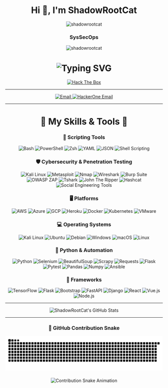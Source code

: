 <h1 align="center">Hi 👋, I'm ShadowRootCat</h1>

<p align="center"> 
  <img src="https://github.com/ShadowRootCat/readme/blob/main/9fcb474c4978b79773ebad8f5177b4edea009bbcfd4f072cfb7088cc638ad2b7-removebg-preview.png" 
       alt="shadowrootcat" 
       width="400" 
       height="400" />
</p>

<h3 align="center">SysSecOps</h3>

<p align="center"> <img src="https://komarev.com/ghpvc/?username=shadowrootcat&label=Profile%20views&color=0e75b6&style=flat" alt="shadowrootcat" /> </p>





<div align="center">


<h1>
    <img src="https://readme-typing-svg.herokuapp.com?font=Jetbrains+mono&size=50&duration=4000&color=33FF33&center=true&vCenter=true&width=600&lines=+I'm+ShadowRootCat;Welcome" alt="Typing SVG"/>
</h1>




<a href="https://www.hackthebox.com" target="_blank">
  <img src="https://img.shields.io/badge/Hack_The_Box-111927?style=for-the-badge&logo=Hack-The-Box&logoColor=green" alt="Hack The Box">
</a>

---

<a href="mailto:shadowrootcat@gmail.com">
  <img src="https://img.shields.io/badge/Email-ShadowRootCat@gmail.com-D14836?style=for-the-badge&logo=gmail&logoColor=white" alt="Email">
</a>

<a href="mailto:shadowrootcat@wearehackerone.com">
  <img src="https://img.shields.io/badge/HackerOne_Email-ShadowRootCat@wearehackerone.com-000000?style=for-the-badge&logo=HackerOne&logoColor=white" alt="HackerOne Email">
</a>


</div>

---


<div align="center">


# 🚀 My Skills & Tools 🚀


### 📜 Scripting Tools
<img src="https://img.shields.io/badge/Bash-4EAA25?style=for-the-badge&logo=gnu-bash&logoColor=white" alt="Bash"/>
<img src="https://img.shields.io/badge/PowerShell-5391FE?style=for-the-badge&logo=powershell&logoColor=white" alt="PowerShell"/>
<img src="https://img.shields.io/badge/Zsh-89E051?style=for-the-badge&logo=gnu-bash&logoColor=white" alt="Zsh"/>
<img src="https://img.shields.io/badge/YAML-0A0A0A?style=for-the-badge" alt="YAML"/>
<img src="https://img.shields.io/badge/JSON-000000?style=for-the-badge" alt="JSON"/>
<img src="https://img.shields.io/badge/Shell_Scripting-4EAA25?style=for-the-badge&logo=gnu-bash&logoColor=white" alt="Shell Scripting"/>


### 🛡️ Cybersecurity & Penetration Testing
<img src="https://img.shields.io/badge/Kali_Linux-557C94?style=for-the-badge&logo=kalilinux&logoColor=white" alt="Kali Linux"/>
<img src="https://img.shields.io/badge/Metasploit-272E63?style=for-the-badge&logo=metasploit&logoColor=white" alt="Metasploit"/>
<img src="https://img.shields.io/badge/Nmap-0078D6?style=for-the-badge&logo=nmap&logoColor=white" alt="Nmap"/>
<img src="https://img.shields.io/badge/Wireshark-1679A7?style=for-the-badge&logo=wireshark&logoColor=white" alt="Wireshark"/>
<img src="https://img.shields.io/badge/Burp_Suite-FF5722?style=for-the-badge&logo=burpsuite&logoColor=white" alt="Burp Suite"/>
<img src="https://img.shields.io/badge/OWASP_ZAP-000000?style=for-the-badge&logo=owasp&logoColor=white" alt="OWASP ZAP"/>
<img src="https://img.shields.io/badge/Tshark-1679A7?style=for-the-badge&logo=wireshark&logoColor=white" alt="Tshark"/>
<img src="https://img.shields.io/badge/John_The_Ripper-8B0000?style=for-the-badge" alt="John The Ripper"/>
<img src="https://img.shields.io/badge/Hashcat-333333?style=for-the-badge" alt="Hashcat"/>
<img src="https://img.shields.io/badge/Social_Engineering_Tools-FF0000?style=for-the-badge" alt="Social Engineering Tools"/>


### 🖥️ Platforms
<img src="https://img.shields.io/badge/AWS-FF9900?style=for-the-badge&logo=amazonaws&logoColor=white" alt="AWS"/>
<img src="https://img.shields.io/badge/Azure-0089D6?style=for-the-badge&logo=microsoftazure&logoColor=white" alt="Azure"/>
<img src="https://img.shields.io/badge/GCP-4285F4?style=for-the-badge&logo=googlecloud&logoColor=white" alt="GCP"/>
<img src="https://img.shields.io/badge/Heroku-430098?style=for-the-badge&logo=heroku&logoColor=white" alt="Heroku"/>
<img src="https://img.shields.io/badge/Docker-2496ED?style=for-the-badge&logo=docker&logoColor=white" alt="Docker"/>
<img src="https://img.shields.io/badge/Kubernetes-326CE5?style=for-the-badge&logo=kubernetes&logoColor=white" alt="Kubernetes"/>
<img src="https://img.shields.io/badge/VMware-607078?style=for-the-badge&logo=vmware&logoColor=white" alt="VMware"/>


### 💻 Operating Systems
<img src="https://img.shields.io/badge/Kali_Linux-557C94?style=for-the-badge&logo=kalilinux&logoColor=white" alt="Kali Linux"/>
<img src="https://img.shields.io/badge/Ubuntu-E95420?style=for-the-badge&logo=ubuntu&logoColor=white" alt="Ubuntu"/>
<img src="https://img.shields.io/badge/Debian-A81D33?style=for-the-badge&logo=debian&logoColor=white" alt="Debian"/>
<img src="https://img.shields.io/badge/Windows-0078D6?style=for-the-badge&logo=windows&logoColor=white" alt="Windows"/>
<img src="https://img.shields.io/badge/MacOS-000000?style=for-the-badge&logo=apple&logoColor=white" alt="macOS"/>
<img src="https://img.shields.io/badge/Linux-333333?style=for-the-badge&logo=linux&logoColor=white" alt="Linux"/>


### 🐍 Python & Automation
<img src="https://img.shields.io/badge/Python-3776AB?style=for-the-badge&logo=python&logoColor=white" alt="Python"/>
<img src="https://img.shields.io/badge/Selenium-43B02A?style=for-the-badge&logo=selenium&logoColor=white" alt="Selenium"/>
<img src="https://img.shields.io/badge/BeautifulSoup-1177BB?style=for-the-badge" alt="BeautifulSoup"/>
<img src="https://img.shields.io/badge/Scrapy-00BFFF?style=for-the-badge" alt="Scrapy"/>
<img src="https://img.shields.io/badge/Requests-333333?style=for-the-badge" alt="Requests"/>
<img src="https://img.shields.io/badge/Flask-000000?style=for-the-badge&logo=flask&logoColor=white" alt="Flask"/>
<img src="https://img.shields.io/badge/Pytest-0A9EDC?style=for-the-badge" alt="Pytest"/>
<img src="https://img.shields.io/badge/Pandas-150458?style=for-the-badge&logo=pandas&logoColor=white" alt="Pandas"/>
<img src="https://img.shields.io/badge/Numpy-013243?style=for-the-badge&logo=numpy&logoColor=white" alt="Numpy"/>
<img src="https://img.shields.io/badge/Ansible-EE0000?style=for-the-badge&logo=ansible&logoColor=white" alt="Ansible"/>


### 🔧 Frameworks
<img src="https://img.shields.io/badge/TensorFlow-FF6F00?style=for-the-badge&logo=tensorflow&logoColor=white" alt="TensorFlow"/>
<img src="https://img.shields.io/badge/Flask-000000?style=for-the-badge&logo=flask&logoColor=white" alt="Flask"/>
<img src="https://img.shields.io/badge/Bootstrap-7952B3?style=for-the-badge&logo=bootstrap&logoColor=white" alt="Bootstrap"/>
<img src="https://img.shields.io/badge/FastAPI-009688?style=for-the-badge&logo=fastapi&logoColor=white" alt="FastAPI"/>
<img src="https://img.shields.io/badge/Django-092E20?style=for-the-badge&logo=django&logoColor=green" alt="Django"/>
<img src="https://img.shields.io/badge/React-20232A?style=for-the-badge&logo=react&logoColor=61DAFB" alt="React"/>
<img src="https://img.shields.io/badge/Vue.js-4FC08D?style=for-the-badge&logo=vuedotjs&logoColor=white" alt="Vue.js"/>
<img src="https://img.shields.io/badge/Node.js-339933?style=for-the-badge&logo=nodedotjs&logoColor=white" alt="Node.js"/>
</div>

---

<div align="center">
    <img src="https://github-profile-summary-cards.vercel.app/api/cards/profile-details?username=shadowrootcat&theme=github_dark" alt="ShadowRootCat's GitHub Stats"/>
</div>

---


<div align="center">

### 🐍 GitHub Contribution Snake

<picture>
  <source media="(prefers-color-scheme: dark)" srcset="output/github-snake-dark.svg" />
  <source media="(prefers-color-scheme: light)" srcset="output/github-snake.svg" />
  <img alt="GitHub Contribution Snake" src="output/github-snake.svg" />
</picture>

</div>


<div align="center">
   <img src="https://user-images.githubusercontent.com/74038190/225813708-98b745f2-7d22-48cf-9150-083f1b00d6c9.gif" alt="Contribution Snake Animation" style="max-width: 700px; margin-top: 20px;"/>
</div>



